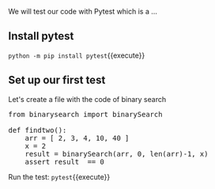 We will test  our  code with Pytest which is a ... 

## Install pytest
`python -m pip install pytest`{{execute}}

## Set up our first test
Let's create a file with the code of binary search

<pre class="file" data-filename="search/test.py" data-target="replace">
from binarysearch import binarySearch

def findtwo():
    arr = [ 2, 3, 4, 10, 40 ]
    x = 2
    result = binarySearch(arr, 0, len(arr)-1, x)
    assert result  == 0
</pre>

Run the test:
`pytest`{{execute}}




